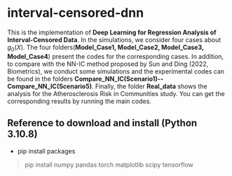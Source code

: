 # interval-censored-dnn

This is the implementation of **Deep Learning for Regression Analysis of Interval-Censored Data**. In the simulations, we consider four cases about $g_0(X)$. The four folders(**Model_Case1, Model_Case2, Model_Case3, Model_Case4**) present the codes for the corresponding cases. In addition, to compare with the NN-IC method proposed by Sun and Ding (2022, Biometrics), we conduct some simulations and the experimental codes can be found in the folders **Compare_NN_IC(Scenario1)--Compare_NN_IC(Scenario5)**. Finally, the folder **Real_data** shows the analysis for the Atherosclerosis Risk in Communities study. You can get the corresponding results by running the main codes.

## Reference to download and install (Python 3.10.8)

+ pip install packages

> pip install numpy pandas torch matplotlib scipy tensorflow
